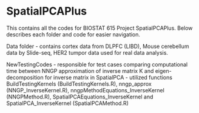 # SpatialPCAPlus
This contains all the codes for BIOSTAT 615 Project SpatialPCAPlus. Below describes each folder and code for easier navigation.

Data folder - contains cortex data from DLPFC (LIBD), Mouse cerebellum data by Slide-seq, HER2 tumpor data used for real data analysis.

NewTestingCodes - responsible for test cases comparing computational time between NNGP approximation of inverse matrix K and eigen-decomposition for inverse
                  matrix in SpatialPCA
                - utilized functions BuildTestingKernels (BuildTestingKernels.R), nngp_approx (NNGP_InverseKernel.R), nngpMethodEquations_InverseKernel (NNGPMethod.R), SpatialPCAEquations_InverseKernel and SpatialPCA_InverseKernel (SpatialPCAMethod.R)



